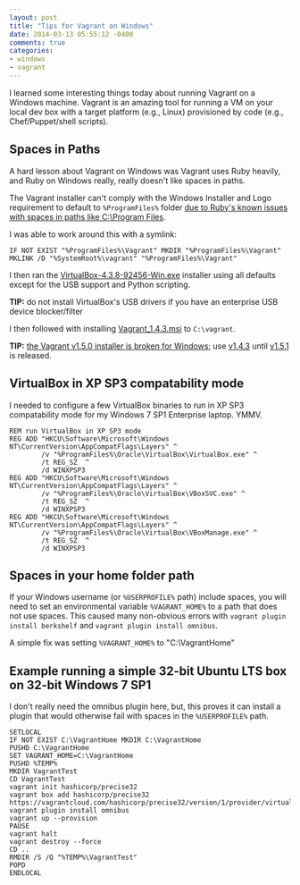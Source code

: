 ```yaml
---
layout: post
title: "Tips for Vagrant on Windows"
date: 2014-03-13 05:55:12 -0400
comments: true
categories:
- windows
- vagrant
---
```


I learned some interesting things today about running Vagrant on a Windows machine.
Vagrant is an amazing tool for running a VM on your local dev box with a target platform (e.g., Linux)
provisioned by code (e.g., Chef/Puppet/shell scripts).

## Spaces in Paths
A hard lesson about Vagrant on Windows was Vagrant uses Ruby heavily, and Ruby on Windows
really, really doesn't like spaces in paths.

The Vagrant installer can't comply with the Windows Installer and Logo requirement to
default to `%ProgramFiles%` folder [due to Ruby's known issues with spaces in paths like C:\Program Files](https://github.com/mitchellh/vagrant/issues/1652).

I was able to work around this with a symlink:

``` console
IF NOT EXIST "%ProgramFiles%\Vagrant" MKDIR "%ProgramFiles%\Vagrant"
MKLINK /D "%SystemRoot%\vagrant" "%ProgramFiles%\Vagrant"
```

I then ran the [VirtualBox-4.3.8-92456-Win.exe](https://www.virtualbox.org/wiki/Downloads) installer using all defaults
except for the USB support and Python scripting.

**TIP:** do not install VirtualBox's USB drivers if you have an enterprise USB device blocker/filter

I then followed with installing [Vagrant_1.4.3.msi](http://www.vagrantup.com/download-archive/v1.4.3.html) to `C:\vagrant`.

**TIP:** [the Vagrant v1.5.0 installer is broken for Windows](https://github.com/mitchellh/vagrant/issues/3131); use [v1.4.3](http://www.vagrantup.com/download-archive/v1.4.3.html) until [v1.5.1](http://www.vagrantup.com/downloads.html) is released.


## VirtualBox in XP SP3 compatability mode

I needed to configure a few VirtualBox binaries to run in XP SP3 compatability mode for my Windows 7 SP1 Enterprise laptop.  YMMV.

``` console
REM run VirtualBox in XP SP3 mode
REG ADD "HKCU\Software\Microsoft\Windows NT\CurrentVersion\AppCompatFlags\Layers" ^
        /v "%ProgramFiles%\Oracle\VirtualBox\VirtualBox.exe" ^
        /t REG_SZ  ^
        /d WINXPSP3
REG ADD "HKCU\Software\Microsoft\Windows NT\CurrentVersion\AppCompatFlags\Layers" ^
        /v "%ProgramFiles%\Oracle\VirtualBox\VBoxSVC.exe" ^
        /t REG_SZ  ^
        /d WINXPSP3
REG ADD "HKCU\Software\Microsoft\Windows NT\CurrentVersion\AppCompatFlags\Layers" ^
        /v "%ProgramFiles%\Oracle\VirtualBox\VBoxManage.exe" ^
        /t REG_SZ  ^
        /d WINXPSP3
```

## Spaces in your home folder path

If your Windows username (or `%USERPROFILE%` path) include spaces, you will need to set an environmental variable `%VAGRANT_HOME%` to a path that
does not use spaces.  This caused many non-obvious errors with `vagrant plugin install berkshelf` and `vagrant plugin install omnibus`.

A simple fix was setting `%VAGRANT_HOME%` to "C:\VagrantHome"

## Example running a simple 32-bit Ubuntu LTS box on 32-bit Windows 7 SP1

I don't really need the omnibus plugin here, but, this proves it can install a plugin that would
otherwise fail with spaces in the `%USERPROFILE%` path.

``` console
SETLOCAL
IF NOT EXIST C:\VagrantHome MKDIR C:\VagrantHome
PUSHD C:\VagrantHome
SET VAGRANT_HOME=C:\VagrantHome
PUSHD %TEMP%
MKDIR VagrantTest
CD VagrantTest
vagrant init hashicorp/precise32
vagrant box add hashicorp/precise32 https://vagrantcloud.com/hashicorp/precise32/version/1/provider/virtualbox.box
vagrant plugin install omnibus
vagrant up --provision
PAUSE
vagrant halt
vagrant destroy --force
CD ..
RMDIR /S /Q "%TEMP%\VagrantTest"
POPD
ENDLOCAL
```
